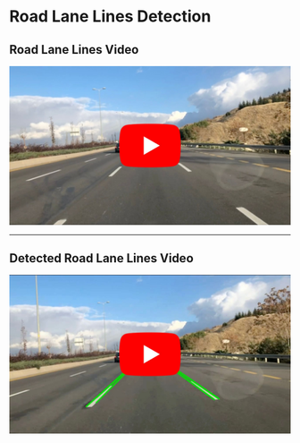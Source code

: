 # Road Lane Lines Detection
## Road Lane Lines Video
[![Road-Lane-Lines-Video](https://github.com/kemalkilicaslan/Road-Lane-Lines-Detection/blob/main/Road-Lane-Lines-Video.webp)](https://youtu.be/cThrAXOB3PA)
___
## Detected Road Lane Lines Video
[![Detected-Road-Lane-Lines-Video](https://github.com/kemalkilicaslan/Road-Lane-Lines-Detection/blob/main/Detected-Road-Lane-Lines-Video.webp)](https://youtu.be/DYu8wSEVJSw)